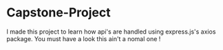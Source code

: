 # Capstone-Project
I made this project to learn how api's are handled using express.js's axios package. You must have a look this ain't a nomal one !
